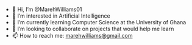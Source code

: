 - 👋 Hi, I’m @MarehWilliams01
- 👀 I’m interested in Artificial Intelligence
- 🌱 I’m currently learning Computer Science at the University of Ghana
- 💞️ I’m looking to collaborate on projects that would help me learn
- 📫 How to reach me: marehwilliams@gmail.com

<!---
MarehWilliams01/MarehWilliams01 is a ✨ special ✨ repository because its `README.md` (this file) appears on your GitHub profile.
You can click the Preview link to take a look at your changes.
--->
